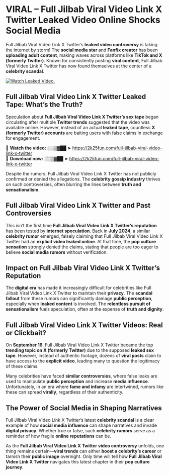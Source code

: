 # VIRAL – Full Jilbab Viral Video Link X Twitter Leaked Video Online Shocks Social Media 

Full Jilbab Viral Video Link X Twitter’s **leaked video controversy** is taking the internet by storm! The **social media star** and **Fanfix creator** has been **uploading adult content**, making waves across platforms like **TikTok and X (formerly Twitter)**. Known for consistently posting **viral content**, Full Jilbab Viral Video Link X Twitter has now found themselves at the center of a **celebrity scandal**.  

[![Watch Leaked Video.](https://miro.medium.com/v2/resize:fit:828/format:webp/1*cilzJN44JGOrTw9NJCrNHA.gif "Watch Leaked Video")](https://2k25fun.com/full-jilbab-viral-video-link-x-twitter)

## **Full Jilbab Viral Video Link X Twitter Leaked Tape: What’s the Truth?**  
Speculation about **Full Jilbab Viral Video Link X Twitter’s sex tape** began circulating after multiple **Twitter trends** suggested that the video was available online. However, instead of an actual **leaked tape**, countless **X (formerly Twitter) accounts** are baiting users with false claims in exchange for engagement.  

🔹 **Watch the video:** ░░▒▓██ ➤ https://2k25fun.com/full-jilbab-viral-video-link-x-twitter  
🔹 **Download now:** ░░▒▓██ ➤ https://2k25fun.com/full-jilbab-viral-video-link-x-twitter  

Despite the rumors, Full Jilbab Viral Video Link X Twitter has not publicly confirmed or denied the allegations. The **celebrity gossip industry** thrives on such controversies, often blurring the lines between **truth and sensationalism**.  

## **Full Jilbab Viral Video Link X Twitter and Past Controversies**  
This isn’t the first time **Full Jilbab Viral Video Link X Twitter’s reputation** has been tested by **internet speculation**. Back in **July 2024**, a similar **celebrity rumor** emerged, falsely claiming that Full Jilbab Viral Video Link X Twitter had an **explicit video leaked online**. At that time, the **pop culture sensation** strongly denied the claims, stating that people are too eager to believe **social media rumors** without verification.  

## **Impact on Full Jilbab Viral Video Link X Twitter’s Reputation**  
The **digital era** has made it increasingly difficult for celebrities like Full Jilbab Viral Video Link X Twitter to maintain their **privacy**. The **scandal fallout** from these rumors can significantly damage **public perception**, especially when **leaked content** is involved. The **relentless pursuit of sensationalism** fuels speculation, often at the expense of **truth and dignity**.  

## **Full Jilbab Viral Video Link X Twitter Videos: Real or Clickbait?**  
On **September 16**, Full Jilbab Viral Video Link X Twitter became the top **trending topic on X (formerly Twitter)** due to the supposed **leaked sex tape**. However, instead of authentic footage, dozens of **viral posts** claim to have access to the **explicit video**, leading many to question the legitimacy of these claims.  

Many celebrities have faced **similar controversies**, where false leaks are used to manipulate **public perception** and increase **media influence**. Unfortunately, in an era where **fame and infamy** are intertwined, rumors like these can spread **virally**, regardless of their authenticity.  

## **The Power of Social Media in Shaping Narratives**  
Full Jilbab Viral Video Link X Twitter’s latest **celebrity scandal** is a clear example of how **social media influence** can shape narratives and invade **digital privacy**. Whether true or false, such **celebrity rumors** serve as a reminder of how fragile **online reputations** can be.  

As the **Full Jilbab Viral Video Link X Twitter video controversy** unfolds, one thing remains certain—**viral trends** can either **boost a celebrity’s career** or tarnish their **public image** overnight. Only time will tell how **Full Jilbab Viral Video Link X Twitter** navigates this latest chapter in their **pop culture journey**. 